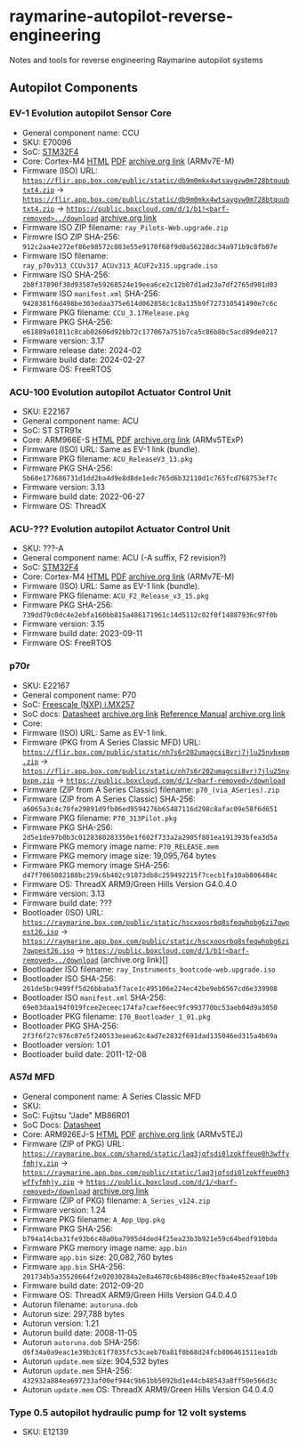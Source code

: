 # raymarine-autopilot-reverse-engineering
Notes and tools for reverse engineering Raymarine autopilot systems

## Autopilot Components
### EV-1 Evolution autopilot Sensor Core
 - General component name: CCU
 - SKU: E70096
 - SoC: [STM32F4](https://www.st.com/en/microcontrollers-microprocessors/stm32f4-series.html)
 - Core: Cortex-M4 [HTML](https://developer.arm.com/documentation/100166/0001/) [PDF](https://documentation-service.arm.com/static/5fce431be167456a35b36ade) [archive.org link](https://web.archive.org/web/20230430053918/https://documentation-service.arm.com/static/5fce431be167456a35b36ade) (ARMv7E-M)
 - Firmware (ISO) URL: [`https://flir.app.box.com/public/static/db9m0mkx4wtsaygvw0m728btquubtxt4.zip`](https://flir.app.box.com/public/static/db9m0mkx4wtsaygvw0m728btquubtxt4.zip) -> [`https://flir.app.box.com/public/static/db9m0mkx4wtsaygvw0m728btquubtxt4.zip`](https://flir.app.box.com/public/static/db9m0mkx4wtsaygvw0m728btquubtxt4.zip) -> [`https://public.boxcloud.com/d/1/b1!<barf-removed>../download`](https://public.boxcloud.com/d/1/b1!cCni6DY3Sfi7EWZkmL6DRORQvmjybdbHb-u75RVYbMCBIY2iHhwEXi08Y-AKKdyBSEbwSY2A9q9JtMgj3rTYr8w59gp9MdlKY08KutV7I2rwpo-zsNaHgg6r_Gb1mQlu7H4pEaME9UU8NCt7MGAqWiMsoFN4xxaz_FDa0hCkl1mNXYmeV53WUH_FF6mWrDXyJWJY9HZYKYqJYW_o4T0l4mgGrzxylOU0qOeLV5ln2MRkj7kTxQ6we9fGwcTZpuwsH5GSwBKJNB6Z0j1JDOpf0vbQ9X_D9fLRgXGkcuO3D63-GAiXxtw3cAnW0TM0PsKY_8C0pauXxRkYv-j6tD2v-ABSrxcwJgWu5Y2EoPViB44NKCTPY-l0GTaDE5Rc21_xamJ1yMLxJOnN5rAvN_5dp4c4wguOlGbRpTl29hDzn5BNjE-sqlk4cIpR3E3HO_BS1E7Cn79PwJsQWr5QwHgMU2Oddt1mQDc4hlwUl_5YvbCkc5foB41Gu1TBmOxLm9V7_fdTPIcCuUB9OvVR9fxkk9w67x7QvPwiR3Jnc4H_T9XAZQRKbHNXFuWqTZRkd-yaFgGN6MccJVBxbu2-5OxEjN3mvND8EvESO6u__Ae4HUUeNxuKqo3JZCdUHh8OcMWtGVtI-yOpd06szzO0OBXB3vyNzZGimCnaTd9BHK5AzzDPafASuVkRICQWN1BasHxzU6OTiyLfzxTDp7whNjFa0_FVhOaFdSeOzo0G-5JIsoeZuCE0SnN0q5XEydvm1S79Mp1t_4-3O4Lo9ZYH_Qfuvnp2pYtkyCC0ISEu1hg8GBnSFvJGPtOWbpycPsC88MJ1aE9Os-jKixX2PCT2ZlHM_7E-Gpr2v11Eqsl0mN36u0BFSRRJOq_VJccc4Iz25u04cW6XqIIbAIFuharcYUeOjFMAVR8YT7rMmXkAkmguDQ0Oh-1b__GXgebgh4PiSLfMGZfkWfThTiweVdmTPGdyT3a6c07tF73hM0FZjJMwfUw8WSdcIjNuOMlwfbMdRmJPyjip1aOvqMzsiRkgDGMKnb8PyGIv5MbpcHgpu10rfMGfEQnVDCywETQB2ft2spVgj1K3EOPCqrLJvAGxcNfZMtxSlpoydkY7A_OIhb6WO2dFlXT9c7byDYOLUA8pAts2NdfHq19Wm0cHRvMaiSsHJtOiSLzKubQNmd7Fo2_814x12xdttBfoTN-RhIITpc31l-7sk5CCv8834hy3BOR3cIy3lrKKviZS0uNplH_6GthGMsdoIaaW_QOV6Q5TofiRwuPSOkUvc4QUQEZx4ykKuHUS4N92ao69oTd2wd4jH9qogpFxToF_gWhV4JHCflTxtISo28DQxD-kRbPhSYbFtPIIubflHIvLfQcwPb7PR8SXK0zkhNzI-M8Iki7V7_aj6w../download) [archive.org link](https://web.archive.org/web/20240807015659/https://public.boxcloud.com/d/1/b1!SdHrC7eyPBlziiN4fORhnnNJqD6Phup9qPLQB8zvK9KGylI8g1rEEqFLPpnyfnFBrVC7NtZzkGJ3ROlEz-R_MXAvaI1mNgyj1qwwMeMv1ilO87KQj0nafaj-PExW6lzWZ2OzL_cfZ-52wWtcWQUB3aBXcFjmPEvbgF2eUsjxExHTrSCQIVqJWEOWWt85A8SCn7v7Iv_8hsHh79zs7mluwkCh82V-kl8j5smpEPJbMC9J-49ISqVtmSZsN4bZHqmkvKu3dd-a2hZV0M_xP87IunuXvF2J1PXk48C8tu9KgT1GZPiDizgqJvig2-ZlQ5NpUgPhdklZftl9EsqyzSm3_B0fUl3jFROb38nfFs9MQ-Oi3vUbjyRAxInaTlQeZdOEpRApxtoqhj8YM6rgHvYPxf-5DIKavVQdUOGxE9CXoySrnvpi15BBLGuJ25KHLFGo8COa-XvxtAt1vWXp3r51HJV-_Sr6cu7Dk1D4XtDllk_R4fC-OuEFquUXJnfPJQ5VfEsrQtvVytVGZrMeLtqlE6lP7ZRIAf-MScv68PNJ1L-9d-pxmPBu8ivLb2_L9XaybRCcNDQsWMrFf3YqdyLGuZn9NJND0ydlEdb31efntX-avyIJOdHNNcvVLo1TFMPB-T1sAMf0egXt6ab7oHn1RMXHYiCVsqxkDUnM8L6or2VHIzzZmiybIcbIYmx_mZ-ZzKTHkhmmiNUcuroCza6-0AZDCG29SYd2H33GZ9iVoQUi2VINF37mLSh5yRZZwHFDmZCdqyvdTdLEkTMhN2olhbzPR3xqp94Fn0liE2t1H4fsm1dJrUxoBxC8d9nSIDZp2ZMuwxuYH1CbY2Vr97joxlb5Zzo5azNyIzTdc3OpwEuEqxWpRr_oF-qWHQ61JfYjlIjpJJ7hT4dHt_6glpg1VU9cbs1rm0NxmhMGuKFJODXofGHnRSkm5yQFpya1Reo4_SjAVJPxMJSId9ctLaB4NDJvM1hMpijhasRoUQFnd7HXF2K-0JhIN-vnMXzOIqmWBceZVr8e_J1Bd5Pvf82gX3l0Ee0R18a4JE4dTE6jII2TWKdz5Kn9puPQqVHwO_wyLaIcRhMQL8aRU-9XYtz_vjsIvb_P6OlIiiJJXYSxin1c_veSTeBTL34JomsqX0qeYJqwOqyATBkGu-L9gkRCsSprT-jLCoKXJEmqP4TNJtyVdiAh3JOXgDg9eiY7v8B2LSRYGjxxtP9FQCvxp3wum0CWgd2KCc-c7YL_om_rsnDneXENxqGhkzwkWUfClCsdzM463xp4jKEq6rO9VSV0Z9PX-0b9Hxpbdz_5IHx6LULFMz_eaeRV3hYAIblV_b989VSiskSbvHSiRPaQgTFkO6hFg3hTkj3iLhxa2WHL9fO_s2eVH3ZrNyHNxPr-bZQhO2I./download)
 - Firmware ISO ZIP filename: `ray_Pilots-Web.upgrade.zip`
 - Firmwre ISO ZIP SHA-256: `912c2aa4e272ef86e98572c083e55e9170f68f9d0a56228dc34a971b9c8fb07e`
 - Firmware ISO filename: `ray_p70v313_CCUv317_ACUv313_ACUF2v315.upgrade.iso`
 - Firmware ISO SHA-256: `2b8f37890f38d93587e59268524e19eea6ce2c12b07d1ad23a7df2765d901d03`
 - Firmware ISO `manifest.xml` SHA-256: `9428381f6d498be303edaa375e614d062858c1c8a135b9f727310541490e7c6c`
 - Firmware PKG filename: `CCU_3.17Release.pkg`
 - Firmware PKG SHA-256: `e61889a01011c8cab02606d92bb72c177067a751b7ca5c86b8bc5acd89de0217`
 - Firmware version: 3.17
 - Firmware release date: 2024-02
 - Firmware build date: 2024-02-27
 - Firmware OS: FreeRTOS

### ACU-100 Evolution autopilot Actuator Control Unit
 - SKU: E22167
 - General component name: ACU
 - SoC: ST STR91x
 - Core: ARM966E-S [HTML](https://developer.arm.com/documentation/ddi0164/a) [PDF](https://documentation-service.arm.com/static/5e8e2e9dfd977155116a76a1) [archive.org link](https://web.archive.org/web/20240807035216/https://documentation-service.arm.com/static/5e8e2e9dfd977155116a76a1) (ARMv5TExP)
 - Firmware (ISO) URL: Same as EV-1 link (bundle).
 - Firmware PKG filename: `ACU_ReleaseV3_13.pkg`
 - Firmware PKG SHA-256: `5b60e177686731d1dd2ba4d9e8d8de1edc765d6b32110d1c765fcd768753ef7c`
 - Firmware version: 3.13
 - Firmware build date: 2022-06-27
 - Firmware OS: ThreadX

### ACU-??? Evolution autopilot Actuator Control Unit
 - SKU: ???-A
 - General component name: ACU (-A suffix, F2 revision?)
 - SoC: [STM32F4](https://www.st.com/en/microcontrollers-microprocessors/stm32f4-series.html)
 - Core: Cortex-M4 [HTML](https://developer.arm.com/documentation/100166/0001/) [PDF](https://documentation-service.arm.com/static/5fce431be167456a35b36ade) [archive.org link](https://web.archive.org/web/20230430053918/https://documentation-service.arm.com/static/5fce431be167456a35b36ade) (ARMv7E-M)
 - Firmware (ISO) URL: Same as EV-1 link (bundle).
 - Firmware PKG filename: `ACU_F2_Release_v3_15.pkg`
 - Firmware PKG SHA-256: `739dd79c0dc4e2ebfa160bb815a486171961c14d5112c02f0f14887936c97f0b`
 - Firmware version: 3.15
 - Firmware build date: 2023-09-11
 - Firmware OS: FreeRTOS

### p70r
 - SKU: E22167
 - General component name: P70
 - SoC: [Freescale (NXP) i.MX257](https://www.nxp.com/products/processors-and-microcontrollers/arm-processors/i-mx-applications-processors/i-mx-mature-processors/multimedia-applications-processors-data-acquisition-user-interaction-connectivity-arm9-core:i.MX257)
 - SoC docs: [Datasheet](https://www.nxp.com/docs/en/data-sheet/IMX25CEC.pdf) [archive.org link](https://web.archive.org/web/20240627061159/https://www.nxp.com/docs/en/data-sheet/IMX25CEC.pdf) [Reference Manual](https://www.nxp.com/docs/en/reference-manual/IMX25RM.pdf) [archive.org link](https://web.archive.org/web/20221206161500/https://www.nxp.com/docs/en/reference-manual/IMX25RM.pdf)
 - Core:
 - Firmware (ISO) URL: Same as EV-1 link.
 - Firmware (PKG from A Series Classic MFD) URL: [`https://flir.box.com/public/static/nh7s6r202umagcsi8vrj7jlu25nybxpm.zip`](https://flir.box.com/public/static/nh7s6r202umagcsi8vrj7jlu25nybxpm.zip) -> [`https://flir.app.box.com/public/static/nh7s6r202umagcsi8vrj7jlu25nybxpm.zip`](https://flir.app.box.com/public/static/nh7s6r202umagcsi8vrj7jlu25nybxpm.zip) -> [`https://public.boxcloud.com/d/1/<barf-removed>/download`](https://public.boxcloud.com/d/1/b1!coaGvRhBH2YU8SEIxMm-lOBHREDzFjhWV8dRVsc_WxKOUYCPxyV2h_JMhB0GSLJL6442sFVViDE8WHl2aYK-T965U1ha_K16EcBVv0ja57ySAFQ5LcpiC-af6Az0BrkxQHn-wv1JU6td66gIJ1YKvwTqIReaWJdsK2dTXsysJqaVfiDjyFYtfzw0TM9yJNVMQ2eMJ2Gf4cpkDNCm2S1sEQWvr6olTlcGxvaY-bXUVauq-XYDWizPKkWpm0v_UkVM3odxjmyqvh-Kh95OmJWEnGKb-RH8SgKU5KHsfccIa1mrciu1ciiXGI7aXp0pDukjYv5a1c2BWxJkbh7t1x-Gwxco5wXa9zUHbRFy3EAaxMSUgPiFfRVjmnyWAgnaXpjUNmutPomSPZ9f9sW3fB95ILQ2FYOc88rsz4jMqY9P4DvOigXjoYVmSzqko7_D6f8hAWrDj14mvbNshWF5K7Lg6JiIs3Sr2_Nj715EMTn9PINwf33kK16YoTWQjYhFFEtqF8Lzvdq66MyNdPrsALZWmCIJsqrQJdSwMTu9k5TcZT-Y-2wPmzYO2rJ_RMyTetDCgH0APEkbzPmsw7_9tAfaGlmfsaau4PQevkFmWFwkBNBE6i_szs5zTNYwYiqnlJglyBfWNIL35gpYTPXJG7kLQD6A7SspQjt48_t7dQYUtXteIUiLf1cYI_aLhsOOMs8_BLqWPU892yueTM8ptG9n78P4zyZV7cb4V834Uh0ZRVy93JxuIJdKXn1XY_RdsBYWEJkbxwDB1r9IylpFLzvcoX6C-O1hwdNMQrXwHcfli78n96f4CK6MgfFmSY5Qli2b-e1z31QHVQ9mHmrLBHJmxsaknZSANxQdKHLUNBrL9woCAefIcvOJvPRF6tiCeCh1jUEJlK6MwXxpYpeDuFUhbrKeupK1TzFzSpJxm_n-EzPxZ6S4EI18KNOS_ayllOUhWlNUahtIHC1TaaksGKadCJULckzKLs8-ZOkC_sbtu0QQA54lkqzlLRkPvZ7xEMVMZ6dCIIG3IBYfzVN_XezDGEqDYGE862IPuvyycFhXxNLnljnUpHRnsftC-IwiGg6zomqTj8-wgUEMLoF-OBNCHox0wXM62cy3uXbHGfpc-HYvZfwZBt4Xn-EfyX2hExIBtgVdmM-g85pwl2qmEtJkCRybRdvf2LOPM2MLnf6bP8Y5u3DX-uI0mzQ-Ma-2jiWRpTsqXPrRYYE-6x8nV7-kCwvTsXHJwFKZTqfjxN9taLByvsSxJQ-m7oKgwDwYaTx3Pv0FvIlfLsiFnJsfQg-JmCvFG3lGPGoW3pzRkpLJoFnHeo5VpNAJ537RCpI9hhQ_eD0wyo8B5ZqVG8tnUu9tvhFDmobxjCowXj-V0ZajusknvZVIqM11IMbUIZ4egHZ9/download)
 - Firmware (ZIP from A Series Classic) filename: `p70_(via_ASeries).zip`
 - Firmware (ZIP from A Series Classic) SHA-256: `a6065a3c4c70fe29891d9fb06ed9594276b65487116d298c8afac09e58f6d651`
 - Firmware PKG filename: `P70_313Pilot.pkg`
 - Firmware PKG SHA-256: `2d5e1de97b0b3c0128380283350e1f602f733a2a2905f801ea191393bfea3d5a`
 - Firmware PKG memory image name: `P70_RELEASE.mem`
 - Firmware PKG memory image size: 19,095,764 bytes
 - Firmware PKG memory image SHA-256: `d47f7065082188bc259c6b402c91873db8c259492215f7cecb1fa10ab806484c`
 - Firmware OS: ThreadX ARM9/Green Hills Version G4.0.4.0
 - Firmware version: 3.13
 - Firmware build date: ???
 - Bootloader (ISO) URL: [`https://raymarine.box.com/public/static/hscxoosrbq8sfeqwhobg6zi7qwpest26.iso`](https://raymarine.box.com/public/static/hscxoosrbq8sfeqwhobg6zi7qwpest26.iso) -> [`https://raymarine.app.box.com/public/static/hscxoosrbq8sfeqwhobg6zi7qwpest26.iso`](https://raymarine.app.box.com/public/static/hscxoosrbq8sfeqwhobg6zi7qwpest26.iso) -> [`https://public.boxcloud.com/d/1/b1!<barf-removed>../download`](https://public.boxcloud.com/d/1/b1!lRLja0pWcM9BQYl2X5I5QAmVntVGYTejDZpKIxiugQucPTnfHnNTaHlZSXQPYdCrPhOYHk4A92uWlOEqN8TmJrl3OgxfM-SqRLtf4C3HauY-hHxTN8aj9hH_28aaaYbJfu4QPK6Vo1K8sFLGRtwGyrlPtQ3Y1d6Nv6bxgbFo9upiQG5CxN4VBb438AIvyxaCmWcz0C89vvVD1TCEPoD1ryFykY8ZnXZGN2SGcI1ifvroqyhaiY2ePlzMqRaGTF_YXGSbmKRankYhd0o8bJdWGoPm4wZRg4u_j2-e0IlxF5ZJjY_Wd8qfxmUmoE7A0mbxjWqVfUFFb4uzIuo4b89Z4-cR31VFK__CFjOjx4tl7dtBR6S1QFQYeN3q7Or0_7DR3ePHqIibyaony70a_ehfbAqrOJY24iU8wl7i_mxKVJzmYe1crHVGKqIA4Q1OLQ2lnz2tGOQGMev9QHRz-9LHXE3mi4K0lhqM_Z-h1DlyibR53HRO4OZyKYeGRgqwVoFE0k8R1mnYHIMhGFAwGcJLyDnLNEsWbXculPmaQ-bbuzty8k7OO4wesH4Kphh9DL_5vHOFQX3jP6p7IoVY-vD5Z082WfTfFO4Nv_sj39D5YKe_nfMYpHZlxivQyUMQIQvGKElcmtmczIDuY06U_7KHGoTv51FUEmGkaS5C-2UENR1Zm1qmcuv9qedUI1z6aJhLy9BWlhTTpsoKOeujNoh49U0_lRaldL9H6JLmCDI7xNuoKr5hVCGFB3uulqIdgrvpkCxfDw3tum7VbUxTQEo6ya0IL-HM8vBuWmIZbliIkGPbOirPMvit7Hqh0QTTlrMfyE_RMjyojvLwvyHD5OxdvaMydVdJzhA5rPWph6PGeJcDSAxvIWXvOsK4BJsof4ouBkGyXOQpeJHmF578OCnbKI6rPY_1xM5ib0G9noe3K80pa1c1YgYp9BvZ-yfa5hhURRstO-GCkxiJZ1ptnbzeG2Yph57oRGXF65n3ssBZ2aBBmjRRrZ-5t2HBCKCBlqQv-XD3AUBdfLdJPCv84yy-KvMqA2oNL974tmhylEuDv8mL21FbLrOLrH4iRHvkq08RsMucJRmwkpvmQwAv5BcBNn3yPWiy1cORIswfSs33fpa4yfLrH5ozVoDiJsZoHZEUBtYDlOIYjHAcNnYX8qyjQbTUCRaFgkxO1AQGRJiFQNjYzZQucZbaJyTOcJUHeKZRfRZoB-KTNVVkdHOHcvOJS-J5SiszBK5V50Pkj1OzOtuzRjpcxhbqR3d8xBtEfVVCaWmpwOzrPSgomZ79yrBl14NgDuH5XV8LojfvZ1WlcWQ2ZhBCEmJR1zpuxjsIKzpQtK584dAcHiGPG2z4ePLsJdGGIH6gb26rKJbdp8QKD6Ngifq0vsA8LrLNSts0XZJ4c94SSjaayGx5uJNd66wxmNk5H34ltxt0u1n2I293SFFnusK3wVvodd8p7hJJ7LvA9xSKc9x8ncB79A../download) (archive.org link)[]
 - Bootloader ISO filename: `ray_Instruments_bootcode-web.upgrade.iso`
 - Bootloader ISO SHA-256: `261de5bc9499ff5d26bbaba5f7ace1c495106e224ec42be9eb6567cd6e339908`
 - Bootloader ISO `manifest.xml` SHA-256: `69e03daa194f019fcee2eceec174fa7caef6eec9fc993770bc53aeb04d9a3050`
 - Bootloader PKG filename: `I70_Bootloader_1_01.pkg`
 - Bootloader PKG SHA-256: `2f3f6f27c976c07e5f240533eaea62c4ad7e2832f691dad135046ed315a4b69a`
 - Bootloader version: 1.01
 - Bootloader build date: 2011-12-08

### A57d MFD
 - General component name: A Series Classic MFD
 - SKU:
 - SoC: Fujitsu "Jade" MB86R01
 - SoC Docs: [Datasheet](https://www.digikey.com/htmldatasheets/production/640362/0/0/1/mb86r01.pdf)
 - Core: ARM926EJ-S [HTML](https://developer.arm.com/documentation/ddi0198/e) [PDF](https://documentation-service.arm.com/static/5e8e3d1088295d1e18d3a9b2) [archive.org link](https://web.archive.org/web/20240807033826/https://documentation-service.arm.com/static/5e8e3d1088295d1e18d3a9b2) (ARMv5TEJ)
- Firmware (ZIP of PKG) URL: [`https://raymarine.box.com/shared/static/laq3jqfsdi0lzokffeue0h3wffyfmhjy.zip`](https://raymarine.box.com/shared/static/laq3jqfsdi0lzokffeue0h3wffyfmhjy.zip) -> [`https://raymarine.app.box.com/public/static/laq3jqfsdi0lzokffeue0h3wffyfmhjy.zip`](https://raymarine.app.box.com/public/static/laq3jqfsdi0lzokffeue0h3wffyfmhjy.zip) -> [`https://public.boxcloud.com/d/1/<barf-removed>/download`](https://public.boxcloud.com/d/1/b1!3T2g39MXkR85TlG6R7xT7_b5F8MXd-svBhW58EIfNclFRW9p5W-rTVs3lMrj0SGRWjRco3SJqtEYwO2cJB29s-WGPT7UNcQEkA-HfDZUiQ7Z0SSkShBkZa4LBGSEqTWaqk_NKiQh_NglhKdtSEG6x3MJoAwd_hObmF0yJ23vssowYM8tWluJQY9N6zhOPDuPgb1F2ZutAQRS4SaA5dYUKnzLzyW_i-dUh-RDlD8xTBV1WxgIVGLtaf7b1OGo-Z1m2oh9Vs90AHZmSzD3TnfSuv4Pg1btnvwrjdRVhN2njm3nJinfK2K9n64-AOWgbF0ea4seUufufbbOKzc0o3tL_2s1UkqDrfEtyPBD8vkwRrvNgoMjyMYX4qHnBkErQEh--3pkYQBUgq9E1GlaCipkUAHIfdT4C9_8uDjZdvJmpmy-x0dckYM7I4De7lNQe0TNUHErjD7Obw1aryHoe2wtsJN07fK7V3SVIyw0h70KzD_cVwx7_pA86o4CyrynMN_O2-pKd7I5QEcrg-cg1N60nWviEOuNk4xOoZAYJLXVpMmvKA5DPzmGT57TPAxjrAguw_yB5gwMjHFitJrUNfL87KS8eWazhYuwwrHGbOd469GL06NGjTbqrzlnUOw6CHI6Yo692x1MLm7pyL_cQiVAPEwxt0nDO6Sefe5H-0l5CSNNYHCgRBDLjdFp-70LtrhLeh0jEScl1BuVUTnVFvxnb7i9yZ4yU1ZlpeKEKj42Y4KVkkM5MwxqsQALGNeiKS7-0lonsI5p6TxNmWtCkD1DexZlOGMrGbSMfDpnnxREoGQpZkTepIm_7ZFGLi_nxeCY8e0ODOejhcJgldU3s7-tR0JU8b2m8TXWvsUF53ZQbaunMnV6eEGONVk3nKkJYFE9da9WX8gVSTNzLuasJUo7RVsYGVwhsBlAzHK36xZBsbvfB_72gl9yDhnyFAZsQz2VTcho52jQ_JP4aYVyx5zjfyP_ytgc_zBvHI4C7cgUL4sMJcg3Ze5SaYw8ohbi0iffPfzcReiVcGEd3Qub5RKhzEtUwR-23KfwoF7jUapJza6vHK7_OaP77qq7YYFh4r1kbXBTV46kE9jj6FSqio9SizOuBueBtVbGWzIf6qFmeEMIBmER44N7tvr1V7SgUpC-1Z0l0ef9rwmRPiKbuSjx3mXkjka_hYrDkT4YDlOzG1Z9JxHQev25SVIDK8JEimBcVNzAod7nTD6O4khRS85BJyIB_6SBIcFivQ4nSydEKsiU1lslvuv-pOYmBCNEtC1oT_jWq2IvkNW7t3ew8t4OFJrszjYaPrY-mVLjYwq_nLQEhWBjhH3fNl8Y0gqsuuWfdbkv2qL7RUPY4x1b0oyxlCYN4udVHPex8csGWT78tUK-ST1700WuIhD-yJSx0DcYNz4lODSJ0b-PRjtIPUZ1ZzME_r6BWUQY_GA./download) [archive.org link](https://web.archive.org/web/20240807024919/https://public.boxcloud.com/d/1/b1!rdCzbH0eZTvxpJ04c4BCjcxp5K-ppxU1AoguU7C1levS8Ey_aLlIxqgrlRf7VBKCIo8-kuOAJnM0x9cS7lu5DyAor8t76shpOt8iGdDJ-tjf61lXtROy-iGTGViP5z1n3qwu_jGwBZBqSCO0YwdSTzlkt4dxppZqRj3Ck9ZLBp3IGeIs-sjcObYcBVhyuG2cZvuktlaSXxvnlRPIXtPq7vVYq3vMGPSGKuTOm98o2MqN4FFj8GoQjpTbg0Lvo33HRve71CaU9-5g7MWZ8XKbOPgGo46clYzIXNfv7u-xPOdsxxEwKgpOLdI4-jdfQc7Wpoa2eDEtWSo1SDENE8YoW75KwyrxCcFchzwKbjMKNdge5peumz_rvKeg41clBifwZBaYQPXyTWe5JOFCtbIKUVT7yrWdEqVUzF0f3DAF_ZqfbEa5ySvCNZ4ltx20UU8Qic-w4wQ62psfbaTZNXNyYqPzuV6VfPgnZwP-mOqcAcpRSSvM_ymspP6D8zacZWVD4mxm-KkSA2Cu_Ezp00qIelbC-18qxd6zrS2ZyzAaTaTxxbteECyS0mqQC2hncnnMykhqBIylsOsPA6Ag71mYw-3jqtXeCnvXxSrvVOyIhT86gI_ZbwNls3cgc4fLyU85UfoaJChRFzxxoOxHj_DS1lxedZtyji7ALWsNifID8IAHDSJZ8a3VEp_kfBfwmzcg0d6bHvvvghQG_mnyjQH_ZXf6MVuw6zQt0P8fkaml73VAAOk9LwSYP8PAbvvRvqZoMHxyr--_SneoB6rXxyXsnj8HSRQhsWOMjeztplZIDje4ZoFMtZX_Gi1TpfMF_tIfVsYsGKOgM7UhmGLZCHBPwla06jqcYZ5-zpFuytI78-qxMzTqr0o7hsP_PHBzNwkbcU4m_r08isjWLFx6n7w17ELrVT66e1HoYDKFP4Xblk7syiOpmE7NG1WzyfqKk4xXYk2UW2GPFOjIv3Msra0gDQr9sicwQ-m5awJZnpfxgFD1Fk4DyHNa8riA4CdKCgkW6nNMLjVY6eG2CnhhJXMmbEaDQLlfq673ecnjzZrVBh5oOgOQ4GpNlW5nZGZiWp7-ZCVTKNxju6MfUH1jUim4rfxNF2QE_1yrOmHSbdwFXbFpmBnHEdK7ExyB4StGcN9OhM2pKpqck52idN9Y5g86wInIRaqnW6ksQUoOpU8MjOKqy1oLqyq6DooOV5iZI1U9qKWo3dX9bh778foICezRte0n0aRY8OystZp7VbJdRtPlWrlA0l_qZRGsudh4nZapBGRMAH3uv2VWYfk1i-aOsCFLGHtprcWjwN-DGQt5vEw5E39fl-PRmiyX18nT-5Jfs3yUyG6dOP4K8pVJWHjD5cJb-TYBglHWG9TpnHzzPbEC8tINdu3Ce1HcMzbuWuVz9s4Kr5WCbJ1L860xCn5_g_SCyGx705BxCSSl/download)
 - Firmware (ZIP of PKG) filename: `A_Series_v124.zip`
 - Firmware version: 1.24
 - Firmware PKG filename: `A_App_Upg.pkg`
 - Firmware PKG SHA-256: `b794a14cba31fe93b6c48a0ba7995d4ded4f25ea23b3b921e59c64bedf910bda`
 - Firmware PKG memory image name: `app.bin`
 - Firmware `app.bin` size: 20,082,760 bytes
 - Firmware `app.bin` SHA-256: `201734b5a35520664f2e02030284a2e8a4670c6b4886c89ecfba4e452eaaf10b`
 - Firmware build date: 2012-09-20
 - Firmware OS: ThreadX ARM9/Green Hills Version G4.0.4.0
 - Autorun filename: `autoruna.dob`
 - Autorun size: 297,788 bytes
 - Autorun version: 1.21
 - Autorun build date: 2008-11-05
 - Autorun `autoruna.dob` SHA-256: `d6f34a0a9eac1e39b3c61f7035fc53caeb70a81f0b68d24fcb806461511ea1db`
 - Autorun `update.mem` size: 904,532 bytes
 - Autorun `update.mem` SHA-256: `432932a884ea697233af00ef944c9b61bb5092bd1e44cb48543a8ff50e566d3c`
 - Autorun `update.mem` OS: ThreadX ARM9/Green Hills Version G4.0.4.0

### Type 0.5 autopilot hydraulic pump for 12 volt systems
 - SKU: E12139
